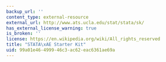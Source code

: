 ```yaml
---
backup_url: ''
content_type: external-resource
external_url: http://www.ats.ucla.edu/stat/stata/sk/
has_external_license_warning: true
is_broken: ''
license: https://en.wikipedia.org/wiki/All_rights_reserved
title: "STATA\xAE Starter Kit"
uid: 99a01e46-4999-46c3-ac62-eac6361ae69a
---
```

